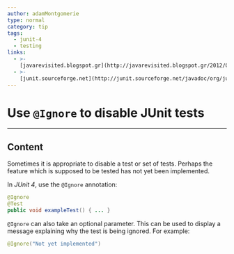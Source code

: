 ```yaml
---
author: adamMontgomerie
type: normal
category: tip
tags:
  - junit-4
  - testing
links:
  - >-
    [javarevisited.blogspot.gr](http://javarevisited.blogspot.gr/2012/06/junit4-annotations-test-examples-and.html){website}
  - >-
    [junit.sourceforge.net](http://junit.sourceforge.net/javadoc/org/junit/Ignore.html){website}
---
```


# Use `@Ignore` to disable JUnit tests


---

## Content

Sometimes it is appropriate to disable a test or set of tests. Perhaps the feature which is supposed to be tested has not yet been implemented.

In *JUnit 4*, use the `@Ignore` annotation:

```java
@Ignore
@Test
public void exampleTest() { ... }
```

`@Ignore` can also take an optional parameter. This can be used to display a message explaining why the test is being ignored. For example:

```java
@Ignore("Not yet implemented")
```
